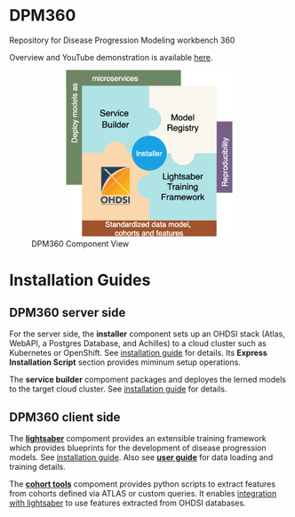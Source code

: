 
# DPM360
Repository for Disease Progression Modeling workbench 360

Overview and YouTube demonstration is available [here](https://ibm.github.io/DPM360/).

<figure><center><img src=./docs/resources/png/dpm360v2.png "DPM360" width="300"/></center><figcaption>DPM360 Component View</figcaption></figure>

# Installation Guides

## DPM360 server side

For the server side, the <b>installer</b> component sets up an OHDSI stack (Atlas, WebAPI, a Postgres Database, and Achilles) to a cloud cluster such as Kubernetes or OpenShift. See [installation guide](https://github.com/IBM/DPM360/blob/main/installer/docs/installer.md) for details. Its <b>Express Installation Script</b> section provides miminum setup operations.

The <b>service builder</b> compoment packages and deployes the lerned models to the target cloud cluster. See [installation guide](https://github.com/IBM/DPM360/blob/main/service_builder/docs/README.md) for details.

## DPM360 client side

The [<b>lightsaber</b>](https://github.com/IBM/DPM360/blob/main/lightsaber/docs/index.md) compoment provides an extensible training framework which provides blueprints for the development of disease progression models. See [installation guide](https://github.com/IBM/DPM360/blob/main/lightsaber/docs/install.md). Also see [<b>user guide</b>](https://github.com/IBM/DPM360/blob/main/lightsaber/docs/user_guide.md) for data loading and training details.

The [<b>cohort tools</b>](https://github.com/IBM/DPM360/blob/main/cohort_tools/docs/index.md) compoment provides python scripts to extract features from cohorts defined via ATLAS or custom queries. It enables [integration with lightsaber](https://github.com/IBM/DPM360/blob/main/cohort_tools/docs/user_guide.md) to use features extracted from OHDSI databases.

